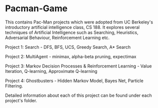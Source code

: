 # Pacman-Game

This contains Pac-Man projects which were adopted from UC Berkeley's introductory artificial intelligence class, CS 188. It explores several techniques of Artificial Intelligence such as Searching, Heuristics, Adversarial Behaviour, Reinforcement Learning etc.

Project 1: Search - DFS, BFS, UCS, Greedy Search, A* Search

Project 2: MultiAgent - minimax, alpha-beta pruning, expectimax

Project 3: Markov Decision Processes & Reinforcement Learning - Value Iteration, Q-learning, Approximate Q-learning

Project 4: Ghostbusters - Hidden Markov Model, Bayes Net, Particle Filtering.

Detailed information about each of this project can be found under each project's folder.
